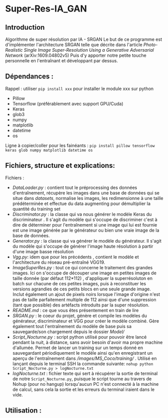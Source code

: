 # Super-Res-IA_GAN

## Introduction
Algorithme de super résolution par IA - SRGAN
Le but de ce programme est d'implémenter l'architecture SRGAN telle que décrite dans l'article _Photo-Realistic Single Image Super-Resolution Using a Generative Adversarial Network_ (arXiv:1609.04802v5) Puis d'y apporter notre petite touche personnelle en l'entraînant et développant par dessus.

## Dépendances : 
Rappel : utiliser `pip install xxx` pour installer le module xxx sur python
- Pillow
- Tensorflow (préférablement avec support GPU/Cuda)
- Keras
- glob3
- numpy
- matplotlib
- datetime
- os

Ligne à copier/coller pour les fainéants : 
```pip install pillow tensorflow keras glob numpy matplotlib datetime os```

## Fichiers, structure et explications:

Fichiers : 
- _DataLoader.py_ : contient tout le préprocessing des données d'entraînement, récupère les images dans une base de données qui se situe dans _datasets_, normalise les images, les redimensionne à une taille prédéterminée et effectue du data augmenting pour démultiplier la quantité du training set
- _Discriminator.py_ : la classe qui va nous générer le modèle Keras du discriminateur . Il s'agit du modèle qui s'occupe de discriminer c'est à dire de déterminer pour l'entraînement si une image qui lui est fournie est une image générée par le générateur ou bien une vraie image de la base de données.
- _Generator.py_ : la classe qui va générer le modèle du générateur. Il s'agit du modèle qui s'occupe de générer l'image haute résolution à partir d'une image basse résolution
- _Vgg.py_: idem que pour les précédents , contient le modèle et l'architecture du réseau pré-entraîné VGG19.
- _ImageSuperRes.py_ : tout ce qui concerne le traitement des grandes images. Ici on s'occupe de découper une image en petites images de taille donnée (par défaut 112*112) , d'appliquer la superrésoluton en batch sur chacune de ces petites images, puis à reconstituer les versions agrandies de ces petits blocs en une seule grande image. Inclut également un ajout de pixels noirs lorsque l'image d'origine n'est pas de taille parfaitement multiple de 112 ainsi que d'une suppression (tant que possible) des artéfacts introduits par la super résolution.
- _README.md_ : ce que vous êtes présentement en train de lire
- _SRGAN.py_ : le coeur du projet, génère et compile les modèles du générateur, discriminateur et VGG pour créer le modèle combiné. Gère également tout l'entraînement du modèle de base puis sa sauvegarde/son chargement depuis le dossier _Model/_
- _Script_Nocturne.py_ : script python utilisé pour pouvoir être lancé pendant la nuit, à distance, sans avoir besoin d'avoir ma propre machine d'allumée. Permet de lancer un training sur un temps donné en sauvegardant périodiquement le modèle ainsi qu'en enregistrant un aperçu de l'entraînement dans _/images/MS_Coco/training/_ . Utilisé en lançant depuis le terminal SSH la commande suivante: ```nohup python Script_Nocturne.py > logNocturne.txt```
- _logNocturne.txt_ : fichier texte qui sert à récupérer la sortie de terminal de notre ```Script_Nocturne.py```, puisque le script tourne au travers de Nohup (pour no hangup) lorsqu'aucun PC n'est connecté à la machine de calcul, sans cela la sortie et les erreurs du terminal iraient dans le vide.

## Utilisation : 

